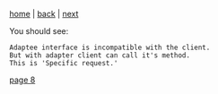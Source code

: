 [home](./page01.md) | [back](./page06.md) | [next](./page08.md)

You should see:
```
Adaptee interface is incompatible with the client.
But with adapter client can call it's method.
This is 'Specific request.'
```


[page 8](./page08.md)
